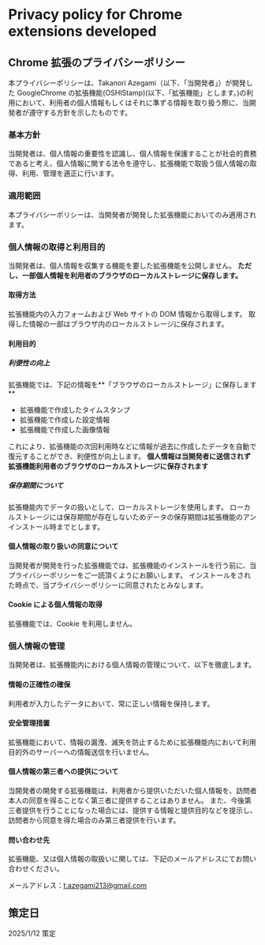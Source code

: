 # Privacy policy for Chrome extensions developed

## Chrome 拡張のプライバシーポリシー

本プライバシーポリシーは、Takanori Azegami（以下、「当開発者」）が開発した GoogleChrome の拡張機能(OSHIStamp)(以下、「拡張機能」とします。)の利用において、利用者の個人情報もしくはそれに準ずる情報を取り扱う際に、当開発者が遵守する方針を示したものです。

### 基本方針

当開発者は、個人情報の重要性を認識し、個人情報を保護することが社会的責務であると考え、個人情報に関する法令を遵守し、拡張機能で取扱う個人情報の取得、利用、管理を適正に行います。

### 適用範囲

本プライバシーポリシーは、当開発者が開発した拡張機能においてのみ適用されます。

### 個人情報の取得と利用目的

当開発者は、個人情報を収集する機能を要した拡張機能を公開しません。
**ただし、一部個人情報を利用者のブラウザのローカルストレージに保存します。**

#### 取得方法

拡張機能内の入力フォームおよび Web サイトの DOM 情報から取得します。
取得した情報の一部はブラウザ内のローカルストレージに保存されます。

#### 利用目的

##### 利便性の向上

拡張機能では、下記の情報を**「ブラウザのローカルストレージ」に保存します**

- 拡張機能で作成したタイムスタンプ
- 拡張機能で作成した設定情報
- 拡張機能で作成した画像情報

これにより、拡張機能の次回利用時などに情報が過去に作成したデータを自動で復元することができ、利便性が向上します。
**個人情報は当開発者に送信されず拡張機能利用者のブラウザのローカルストレージに保存されます**

##### 保存期間について

拡張機能内でデータの扱いとして、ローカルストレージを使用します。
ローカルストレージには保存期間が存在しないためデータの保存期間は拡張機能のアンインストール時までとします。

#### 個人情報の取り扱いの同意について

当開発者が開発を行った拡張機能では、拡張機能のインストールを行う前に、当プライバシーポリシーをご一読頂くようにお願いします。
インストールをされた時点で、当プライバシーポリシーに同意されたとみなします。

#### Cookie による個人情報の取得

拡張機能では、Cookie を利用しません。

### 個人情報の管理

当開発者は、拡張機能内における個人情報の管理について、以下を徹底します。

#### 情報の正確性の確保

利用者が入力したデータにおいて、常に正しい情報を保持します。

#### 安全管理措置

拡張機能において、情報の漏洩、滅失を防止するために拡張機能内において利用目的外のサーバーへの情報送信を行いません。

#### 個人情報の第三者への提供について

当開発者の開発する拡張機能は、利用者から提供いただいた個人情報を、訪問者本人の同意を得ることなく第三者に提供することはありません。
また、今後第三者提供を行うことになった場合には、提供する情報と提供目的などを提示し、訪問者から同意を得た場合のみ第三者提供を行います。

#### 問い合わせ先

拡張機能、又は個人情報の取扱いに関しては、下記のメールアドレスにてお問い合わせください。

メールアドレス：t.azegami213@gmail.com

## 策定日

2025/1/12 策定
